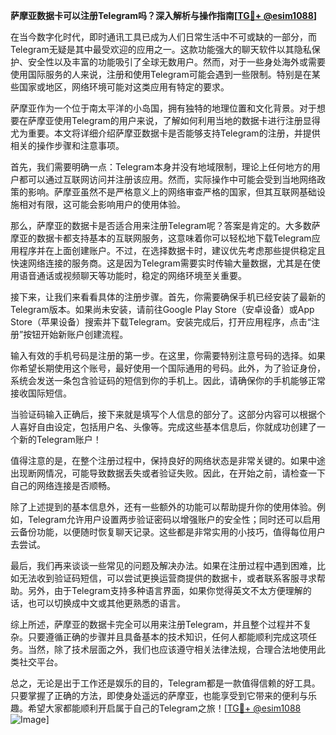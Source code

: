 **萨摩亚数据卡可以注册Telegram吗？深入解析与操作指南[[TG💪+ @esim1088](https://t.me/s/esim1088)]**

在当今数字化时代，即时通讯工具已成为人们日常生活中不可或缺的一部分，而Telegram无疑是其中最受欢迎的应用之一。这款功能强大的聊天软件以其隐私保护、安全性以及丰富的功能吸引了全球无数用户。然而，对于一些身处海外或需要使用国际服务的人来说，注册和使用Telegram可能会遇到一些限制。特别是在某些国家或地区，网络环境可能对这类应用有特定的要求。

萨摩亚作为一个位于南太平洋的小岛国，拥有独特的地理位置和文化背景。对于想要在萨摩亚使用Telegram的用户来说，了解如何利用当地的数据卡进行注册显得尤为重要。本文将详细介绍萨摩亚数据卡是否能够支持Telegram的注册，并提供相关的操作步骤和注意事项。

首先，我们需要明确一点：Telegram本身并没有地域限制，理论上任何地方的用户都可以通过互联网访问并注册该应用。然而，实际操作中可能会受到当地网络政策的影响。萨摩亚虽然不是严格意义上的网络审查严格的国家，但其互联网基础设施相对有限，这可能会影响用户的使用体验。

那么，萨摩亚的数据卡是否适合用来注册Telegram呢？答案是肯定的。大多数萨摩亚的数据卡都支持基本的互联网服务，这意味着你可以轻松地下载Telegram应用程序并在上面创建账户。不过，在选择数据卡时，建议优先考虑那些提供稳定且快速网络连接的服务商。这是因为Telegram需要实时传输大量数据，尤其是在使用语音通话或视频聊天等功能时，稳定的网络环境至关重要。

接下来，让我们来看看具体的注册步骤。首先，你需要确保手机已经安装了最新的Telegram版本。如果尚未安装，请前往Google Play Store（安卓设备）或App Store（苹果设备）搜索并下载Telegram。安装完成后，打开应用程序，点击“注册”按钮开始新账户创建流程。

输入有效的手机号码是注册的第一步。在这里，你需要特别注意号码的选择。如果你希望长期使用这个账号，最好使用一个国际通用的号码。此外，为了验证身份，系统会发送一条包含验证码的短信到你的手机上。因此，请确保你的手机能够正常接收国际短信。

当验证码输入正确后，接下来就是填写个人信息的部分了。这部分内容可以根据个人喜好自由设定，包括用户名、头像等。完成这些基本信息后，你就成功创建了一个新的Telegram账户！

值得注意的是，在整个注册过程中，保持良好的网络状态是非常关键的。如果中途出现断网情况，可能导致数据丢失或者验证失败。因此，在开始之前，请检查一下自己的网络连接是否顺畅。

除了上述提到的基本信息外，还有一些额外的功能可以帮助提升你的使用体验。例如，Telegram允许用户设置两步验证密码以增强账户的安全性；同时还可以启用云备份功能，以便随时恢复聊天记录。这些都是非常实用的小技巧，值得每位用户去尝试。

最后，我们再来谈谈一些常见的问题及解决办法。如果在注册过程中遇到困难，比如无法收到验证码短信，可以尝试更换运营商提供的数据卡，或者联系客服寻求帮助。另外，由于Telegram支持多种语言界面，如果你觉得英文不太方便理解的话，也可以切换成中文或其他更熟悉的语言。

综上所述，萨摩亚的数据卡完全可以用来注册Telegram，并且整个过程并不复杂。只要遵循正确的步骤并且具备基本的技术知识，任何人都能顺利完成这项任务。当然，除了技术层面之外，我们也应该遵守相关法律法规，合理合法地使用此类社交平台。

总之，无论是出于工作还是娱乐的目的，Telegram都是一款值得信赖的好工具。只要掌握了正确的方法，即使身处遥远的萨摩亚，也能享受到它带来的便利与乐趣。希望大家都能顺利开启属于自己的Telegram之旅！[[TG💪+ @esim1088](https://t.me/s/esim1088) ![Image](https://i.postimg.cc/4NQfJmqS/Snipaste-2025-05-13-00-14-12.png)]